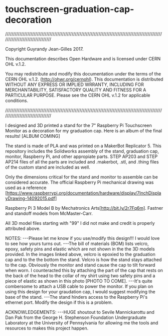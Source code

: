 # touchscreen-graduation-cap-decoration
////////////////////////////////////////////////////////////////////////////////////////////////////////////////////////////////

Copyright Guyrandy Jean-Gilles 2017.

This documentation describes Open Hardware and is licensed under CERN OHL v.1.2.

You may redistribute and modify this documentation under the terms of the CERN OHL v.1.2. (http://ohwr.org/cernohl). This documentation is distributed WITHOUT ANY EXPRESS OR IMPLIED WRRANTY, INCLUDING FOR MERCHANTABILITY, SATISFACTORY QUALITY AND FITNESS FOR A PARTICULAR PURPOSE. Please see the CERN OHL v.1.2 for applicable conditions.

////////////////////////////////////////////////////////////////////////////////////////////////////////////////////////////////

I designed and 3D printed a stand for the 7" Raspberry Pi Touchscreen Monitor as a decoration for my graduation cap. Here is an album of the final results! [ALBUM COMING]

The stand is made of PLA and was printed on a MakerBot Replicator 5. This repository includes the Solidworks assembly of the stand, graduation cap, monitor, Raspberry Pi, and other appropiate parts. STEP AP203 and STEP AP214 files of all the parts are included and .makerbot, .stl, and .thing files of the custom stand are included as well.

Only the dimensions critical for the stand and monitor to assemble can be considered accurate. The official Raspberry Pi mechanical drawing was used as a reference [https://www.raspberrypi.org/documentation/hardware/display/7InchDisplayDrawing-14092015.pdf]

Raspberry Pi 3 Model B by Mechatronics Arts[http://bit.ly/2r7Fq6m]. Fastner and standoff models from McMaster-Carr.

All 3D model files starting with "99" I did not make and credit is properly attributed above.

NOTES:
---Please let me know if you use/modify this design!!! I would love to see how yours turns out.
---The bill of materials (BOM) lists velcro, epoxy, safety pins and elastic which are not shown in the the 3D models provided. In the images linked above, velcro is epoxied to the graduation cap and to the the bottom the stand. Velcro is how the stand stays attached to the cap. Obviously the monitor and stand cause the cap to tilt forward when worn. I counteracted this by attaching the part of the cap that rests on the back of the head to the collar of my shirt using two safety pins and a piece of elastic as shown in this photo [PHOTO TO COME].
---It's quite combersome to attach a USB cable to power the monitor. If you plan on using this design for your graudation cap, I would suggest modifying the base of the stand.
---The stand hinders access to the Raspberry Pi's ethernet port. Modify the design if this is a problem.

ACKNOWLEDGEMENTS:
---HUGE shoutout to Sevile Mannickarottu and Dan Pak from the George H. Stephenson Foundation Undergraduate Laboratory at the University of Pennsylvania for allowing me the tools and resources to makes this project happen.
